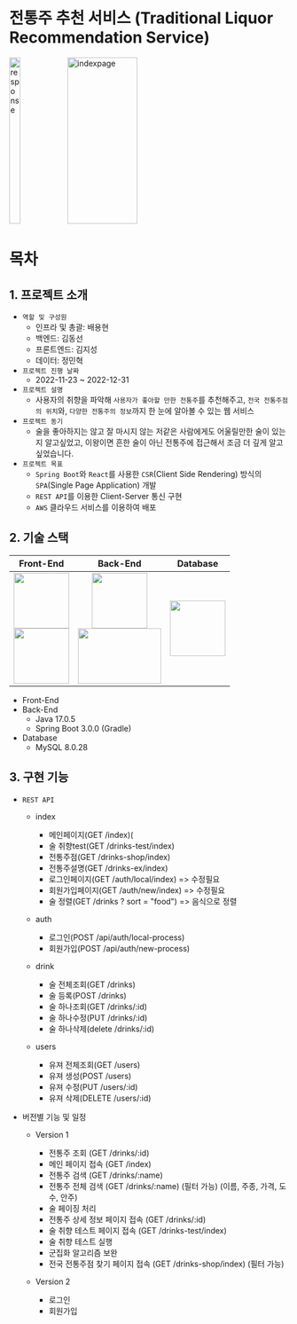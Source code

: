 # 전통주 추천 서비스 (Traditional Liquor Recommendation Service)

<img width="20%" height="300" alt="response" src="https://user-images.githubusercontent.com/85999976/199455170-222ecf91-e0b8-4790-b1ae-8acd5a3a9efb.png">
<img width="50%" height="300" alt="indexpage" src="https://user-images.githubusercontent.com/85999976/199455801-f73f29be-446e-45ee-a28f-bf2d75bd40c0.png">

# 목차

## 1. 프로젝트 소개

- `역할 및 구성원`
  - 인프라 및 총괄: 배용현
  - 백엔드: 김동선
  - 프론트엔드: 김지성
  - 데이터: 정민혁
- `프로젝트 진행 날짜`
  - 2022-11-23 ~ 2022-12-31
- `프로젝트 설명`
  - 사용자의 취향을 파악해 `사용자가 좋아할 만한 전통주`를 추천해주고, `전국 전통주점의 위치`와, `다양한 전통주의 정보`까지 한 눈에 알아볼 수 있는 웹 서비스
- `프로젝트 동기`
  - 술을 좋아하지는 않고 잘 마시지 않는 저같은 사람에게도 어울릴만한 술이 있는지 알고싶었고, 이왕이면 흔한 술이 아닌 전통주에 접근해서 조금 더 깊게 알고 싶었습니다.
- `프로젝트 목표`
  - `Spring Boot`와 `React`를 사용한 `CSR`(Client Side Rendering) 방식의 `SPA`(Single Page Application) 개발
  - `REST API`를 이용한 Client-Server 통신 구현
  - `AWS` 클라우드 서비스를 이용하여 배포
 
## 2. 기술 스택

|                                                                                                                                         Front-End                                                                                                                                         |                                                                                                                                         Back-End                                                                                                                                          | Database                                                                                                                                   |
|:-----------------------------------------------------------------------------------------------------------------------------------------------------------------------------------------------------------------------------------------------------------------------------------------:|:-----------------------------------------------------------------------------------------------------------------------------------------------------------------------------------------------------------------------------------------------------------------------------------------:|--------------------------------------------------------------------------------------------------------------------------------------------|
| <img src="https://user-images.githubusercontent.com/50614241/204125934-bcded2fc-2648-4d4e-893a-2f8c7f183d30.png" width="100" height="100"><br/><img src="https://user-images.githubusercontent.com/50614241/204125935-13e92ca0-8ea7-41e6-8f4d-59b3b50c7d26.png" width="100" height="100"> | <img src="https://user-images.githubusercontent.com/50614241/204125930-40758745-51a1-4bf8-b526-b44b6e051336.png" width="100" height="100"><br/><img src="https://user-images.githubusercontent.com/50614241/204125932-291343f7-56a9-4e56-af2b-fb2b71299c3c.png" width="150" height="100"> | <img src="https://user-images.githubusercontent.com/50614241/204125933-7474a4a7-15af-4c42-8263-a48f92664871.png" width="100" height="100"> |

- Front-End
- Back-End
  - Java 17.0.5
  - Spring Boot 3.0.0 (Gradle)
- Database
  - MySQL 8.0.28

## 3. 구현 기능

- `REST API`
  - index
    - 메인페이지(GET /index)(
    - 술 취향test(GET /drinks-test/index)
    - 전통주점(GET /drinks-shop/index)
    - 전통주설명(GET /drinks-ex/index)
    - 로그인페이지(GET /auth/local/index) => 수정필요
    - 회원가입페이지(GET /auth/new/index) => 수정필요
    - 술 정렬(GET /drinks ? sort = "food") => 음식으로 정렬

  - auth
    - 로그인(POST /api/auth/local-process)
    - 회원가입(POST /api/auth/new-process)
    
  - drink
    - 술 전체조회(GET /drinks)
    - 술 등록(POST /drinks)
    - 술 하나조회(GET /drinks/:id)
    - 술 하나수정(PUT /drinks/:id)
    - 술 하나삭제(delete /drinks/:id)
    
  - users
    - 유져 전체조회(GET /users)
    - 유져 생성(POST /users)
    - 유져 수정(PUT /users/:id)
    - 유져 삭제(DELETE /users/:id)

- 버전별 기능 및 일정
  - Version 1
    - 전통주 조회 (GET /drinks/:id)
    - 메인 페이지 접속 (GET /index)
    - 전통주 검색 (GET /drinks/:name)
    - 전통주 전체 검색 (GET /drinks/:name) (필터 가능) (이름, 주종, 가격, 도수, 안주)
    - 술 페이징 처리
    - 전통주 상세 정보 페이지 접속 (GET /drinks/:id)
    - 술 취향 테스트 페이지 접속 (GET /drinks-test/index)
    - 술 취향 테스트 실행
    - 군집화 알고리즘 보완
    - 전국 전통주점 찾기 페이지 접속 (GET /drinks-shop/index) (필터 가능)
  
  - Version 2
    - 로그인
    - 회원가입